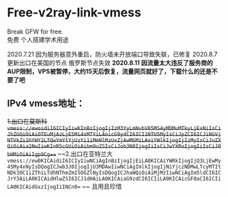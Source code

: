 # Free-v2ray-link-vmess
Break GFW for free.  
免费 个人搭建学术用途  

2020.7.21 因为服务器意外重启，防火墙未开放端口导致失联，已修复
2020.8.7 更新出口在美国的节点 俄罗斯节点失效
**2020.8.11 因流量太大违反了服务商的AUP限制，VPS被暂停，大约15天后恢复，流量网页就好了，下载什么的还是不要了吧**
## IPv4 vmess地址：
~~1.出口在莫斯科
`
vmess://ewoidiI6ICIyIiwKInBzIjogIjIzM3YyLmNvbV85MS4yMDMuMTkyLjExNiIsCiJhZGQiOiAiOTEuMjAzLjE5Mi4xMTYiLAoicG9ydCI6ICI1NTU5MyIsCiJpZCI6ICJiNGVjNTVkZi1hYWY2LTQwYmYtYjUzYi1iMmNlMzUxZjAwMGMiLAoiYWlkIjogIjIzMyIsCiJuZXQiOiAia2NwIiwKInR5cGUiOiAibm9uZSIsCiJob3N0IjogIiIsCiJwYXRoIjogIiIsCiJ0bHMiOiAiIgp9Cg==
`~~
~~2.出口在亚特兰大
`
vmess://ew0KICAidiI6ICIyIiwNCiAgInBzIjogIjEiLA0KICAiYWRkIjogIjQ3LjEwMy45My4xNyIsDQogICJwb3J0IjogIjU3MDAwIiwNCiAgImlkIjogIjNiYjczNDMwLTcyMTItNDk3OC1iZThiLTdhNThmZmI5OGZlNyIsDQogICJhaWQiOiAiMjMzIiwNCiAgIm5ldCI6ICJrY3AiLA0KICAidHlwZSI6ICJ1dHAiLA0KICAiaG9zdCI6ICIiLA0KICAicGF0aCI6ICIiLA0KICAidGxzIjogIiINCn0=
`  ~~
 且用且珍惜
